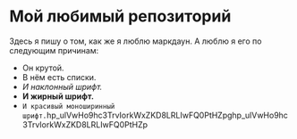 # Мой любимый репозиторий
Здесь я пишу о том, как же я люблю маркдаун.
А люблю я его по следующим причинам:
 - Он крутой.
 - В нём есть списки.
 - *И наклонный шрифт.*
 - **И жирный шрифт.**
 - `И красивый моноширинный шрифт.`hp_ulVwHo9hc3TrvIorkWxZKD8LRLIwFQ0PtHZp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